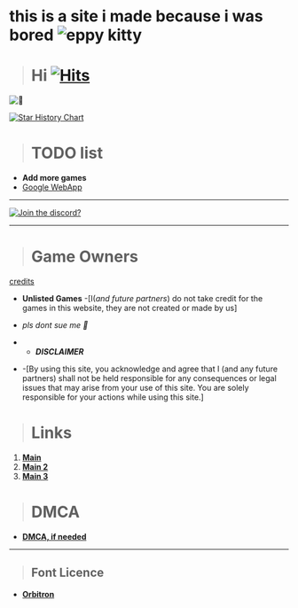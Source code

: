 # this is a site i made because i was bored  ![eppy kitty](https://encrypted-tbn0.gstatic.com/images?q=tbn:ANd9GcS6LGAHMZXZDIzJOfhzRp5WDz5JjIzGzgYpig&s)


> # **Hi** [![Hits](https://hits.seeyoufarm.com/api/count/incr/badge.svg?url=https%3A%2F%2Fnintendoboi22.github.io%2Fpancake.pookie.apple%2F&count_bg=%23AF11F6&title_bg=%235C5C5C&icon=github.svg&icon_color=%23AF11F6&title=Views&edge_flat=false)](https://hits.seeyoufarm.com)
![🥵](images/spicey.png)

[![Star History Chart](https://api.star-history.com/svg?repos=Nintendoboi22/nintendoboi22.github.io,Nintendoboi222/nintendoboi222.github.io,Nintendoboi222/games&type=Date)](https://star-history.com/#Nintendoboi22/nintendoboi22.github.io&Nintendoboi222/nintendoboi222.github.io&Nintendoboi222/games&Date)

> # TODO list
-  **Add more games**
-  [Google WebApp](https://support.google.com/googleplay/work/answer/9147423?hl=en)
---
[![Join the discord?](https://invidget.switchblade.xyz/XczEHXJKGe)](https://discord.gg/XczEHXJKGe)

---

> # Game Owners
[credits](https://github.com/Nintendoboi222/games/blob/main/credits.md)

  - **Unlisted Games**
        -[I(*and future partners*) do not take credit for the games in this website, they are not created or made by us]
- *pls dont sue me 🥺*

- - ***DISCLAIMER***
- -[By using this site, you acknowledge and agree that I (and any future partners) shall not be held responsible for any consequences or legal issues that may arise from your use of this site. You are solely responsible for your actions while using this site.]

> # Links
1. **[Main](https://nintendoboi22.github.io)**
2. **[Main 2](https://nintendoboi222.github.io)**
3. **[Main 3](https://nintendoboi2222.github.io)**
  
> # DMCA
- **[DMCA, if needed](https://nintendoboi222.github.io/licence-stuff/dmca)**
---
> ## Font Licence
- **[Orbitron](https://fonts.google.com/specimen/Orbitron/license?categoryFilters=Appearance:%2FTheme%2FTechno)**
